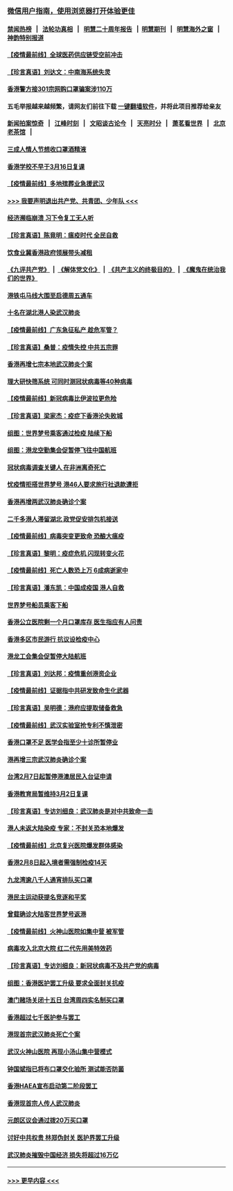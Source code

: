 ### [微信用户指南，使用浏览器打开体验更佳](https://github.com/gfw-breaker/banned-news1/blob/master/indexes/wechat-guide.md?t=0)
#### [禁闻热榜](热点新闻.md?t=0)  &nbsp;&nbsp;|&nbsp;&nbsp; [法轮功真相](https://github.com/gfw-breaker/truth/blob/master/README.md?t=0) &nbsp;&nbsp;|&nbsp;&nbsp; [明慧二十周年报告](https://github.com/gfw-breaker/mh-reports/blob/master/README.md?t=0) &nbsp;&nbsp;|&nbsp;&nbsp;[明慧期刊](https://github.com/gfw-breaker/mh-qikan) &nbsp;&nbsp;|&nbsp;&nbsp; [明慧海外之窗](https://github.com/gfw-breaker/mh-news/blob/master/README.md?t=0) &nbsp;&nbsp;|&nbsp;&nbsp; [神韵特别报道](https://github.com/gfw-breaker/mh-news/blob/master/shenyun.md?t=0)
#### [【疫情最前线】全球医药供应链受空前冲击](../pages/nsc415/n11869614.md?t=02150944) 
#### [【珍言真语】刘达文：中南海系统失灵](../pages/nsc415/n11869465.md?t=02150944) 
#### [香港警方接301宗网购口罩骗案涉110万](../pages/nsc415/n11867572.md?t=02150944) 
#### 五毛举报越来越频繁，请网友们前往下载 [一键翻墙软件](https://github.com/gfw-breaker/ssr-accounts)，并将此项目推荐给亲友
#### [新闻拍案惊奇](https://github.com/gfw-breaker/banned-news1/blob/master/pages/link4.md) &nbsp;&nbsp;|&nbsp;&nbsp; [江峰时刻](https://github.com/gfw-breaker/banned-news1/blob/master/pages/link4.md) &nbsp;&nbsp;|&nbsp;&nbsp; [文昭谈古论今](https://github.com/gfw-breaker/banned-news1/blob/master/pages/link4.md) &nbsp;&nbsp;|&nbsp;&nbsp; [天亮时分](https://github.com/gfw-breaker/banned-news1/blob/master/pages/link4.md) &nbsp;&nbsp;|&nbsp;&nbsp; [萧茗看世界](https://github.com/gfw-breaker/banned-news1/blob/master/pages/link4.md) &nbsp;&nbsp;|&nbsp;&nbsp; [北京老茶馆](https://github.com/gfw-breaker/banned-news1/blob/master/pages/link4.md) &nbsp;&nbsp;|&nbsp;&nbsp; 
#### [三成人情人节想收口罩酒精液](../pages/nsc415/n11867523.md?t=02150944) 
#### [香港学校不早于3月16日复课](../pages/nsc415/n11867498.md?t=02150944) 
#### [【疫情最前线】多地殡葬业急援武汉](../pages/nsc415/n11866914.md?t=02150944) 
#### [>>> 我要声明退出共产党、共青团、少年队 <<<](https://github.com/begood0513/goodnews/blob/master/quit/letter.md) 
#### [经济濒临崩溃 习下令复工无人听](../pages/nsc415/n11867269.md?t=02150944) 
#### [【珍言真语】陈竟明：瘟疫时代 全民自救](../pages/nsc415/n11866765.md?t=02150944) 
#### [饮食业冀香港政府领展带头减租](../pages/nsc415/n11864876.md?t=02150944) 
#### [《九评共产党》](https://github.com/begood0513/9ping.md/blob/master/README.md) &nbsp;|&nbsp; [《解体党文化》](../../../../jtdwh.md/blob/master/README.md)  &nbsp;|&nbsp; [《共产主义的终极目的》](../../../../gczydzjmd.md/blob/master/README.md) &nbsp;|&nbsp; [《魔鬼在统治我们的世界》](../../../../mgztzwmdsj.md/blob/master/README.md) 
#### [港铁屯马线大围至启德周五通车](../pages/nsc415/n11864842.md?t=02150944) 
#### [十名在湖北港人染武汉肺炎](../pages/nsc415/n11864807.md?t=02150944) 
#### [【疫情最前线】广东急征私产 趁危军管？](../pages/nsc415/n11864205.md?t=02150944) 
#### [【珍言真语】桑普：疫情失控 中共五宗罪](../pages/nsc415/n11864157.md?t=02150944) 
#### [香港再增七宗本地武汉肺炎个案](../pages/nsc415/n11862405.md?t=02150944) 
#### [理大研快筛系统 可同时测冠状病毒等40种病毒](../pages/nsc415/n11862376.md?t=02150944) 
#### [【疫情最前线】新冠病毒比伊波拉更危险](../pages/nsc415/n11862199.md?t=02150944) 
#### [【珍言真语】梁家杰：疫症下香港沦失败城](../pages/nsc415/n11861588.md?t=02150944) 
#### [组图：世界梦号乘客通过检疫 陆续下船](../pages/nsc415/n11858302.md?t=02150944) 
#### [组图：港龙空勤集会促暂停飞往中国航班](../pages/nsc415/n11858190.md?t=02150944) 
#### [冠状病毒调查关键人 在非洲离奇死亡](../pages/nsc415/n11859798.md?t=02150944) 
#### [忧疫情拒搭世界梦号 港46人要求旅行社退款遭拒](../pages/nsc415/n11859849.md?t=02150944) 
#### [香港再增两武汉肺炎确诊个案](../pages/nsc415/n11859833.md?t=02150944) 
#### [二千多港人滞留湖北 政党促安排包机接送](../pages/nsc415/n11859831.md?t=02150944) 
#### [【疫情最前线】病毒突变更致命 恐酿大瘟疫](../pages/nsc415/n11859604.md?t=02150944) 
#### [【珍言真语】黎明：疫症危机 闪现转变火花](../pages/nsc415/n11859199.md?t=02150944) 
#### [【疫情最前线】死亡人数恐上万 6成病逝家中](../pages/nsc415/n11856687.md?t=02150944) 
#### [【珍言真语】潘东凯：中国成疫国 港人自救](../pages/nsc415/n11856962.md?t=02150944) 
#### [世界梦号船员乘客下船](../pages/nsc415/n11856883.md?t=02150944) 
#### [香港公立医院剩一个月口罩库存 医生指应有人问责](../pages/nsc415/n11856875.md?t=02150944) 
#### [香港多区市民游行 抗议设检疫中心](../pages/nsc415/n11856866.md?t=02150944) 
#### [港龙工会集会促暂停大陆航班](../pages/nsc415/n11856840.md?t=02150944) 
#### [【珍言真语】刘达邦：疫情重创港资企业](../pages/nsc415/n11854274.md?t=02150944) 
#### [【疫情最前线】证据指中共研发致命生化武器](../pages/nsc415/n11853087.md?t=02150944) 
#### [【珍言真语】吴明德：港府应提取储备救急](../pages/nsc415/n11852734.md?t=02150944) 
#### [【疫情最前线】武汉实验室抢专利不慎泄密](../pages/nsc415/n11850310.md?t=02150944) 
#### [香港口罩不足 医学会指至少十诊所暂停业](../pages/nsc415/n11850301.md?t=02150944) 
#### [港再增三宗武汉肺炎确诊个案](../pages/nsc415/n11850328.md?t=02150944) 
#### [台湾2月7日起暂停港澳居民入台证申请](../pages/nsc415/n11850304.md?t=02150944) 
#### [香港教育局暂维持3月2日复课](../pages/nsc415/n11850260.md?t=02150944) 
#### [【珍言真语】专访刘细良：武汉肺炎是对中共致命一击](../pages/nsc415/n11849934.md?t=02150944) 
#### [港人未返大陆染疫 专家：不封关恐本地爆发](../pages/nsc415/n11848021.md?t=02150944) 
#### [【疫情最前线】北京复兴医院爆发群体感染](../pages/nsc415/n11847626.md?t=02150944) 
#### [香港2月8日起入境者需强制检疫14天](../pages/nsc415/n11847658.md?t=02150944) 
#### [九龙湾逾八千人通宵排队买口罩](../pages/nsc415/n11847647.md?t=02150944) 
#### [港民主运动获提名竞逐和平奖](../pages/nsc415/n11847633.md?t=02150944) 
#### [曾载确诊大陆客世界梦号返港](../pages/nsc415/n11847608.md?t=02150944) 
#### [【疫情最前线】火神山医院如集中营 被军管](../pages/nsc415/n11847524.md?t=02150944) 
#### [病毒攻入北京大院 红二代先用美特效药](../pages/nsc415/n11847427.md?t=02150944) 
#### [【珍言真语】专访刘细良：新冠状病毒不及共产党的病毒](../pages/nsc415/n11847164.md?t=02150944) 
#### [组图：香港医护罢工升级 要求全面封关抗疫](../pages/nsc415/n11844107.md?t=02150944) 
#### [澳门赌场关闭十五日 台湾周四实名制买口罩](../pages/nsc415/n11845083.md?t=02150944) 
#### [香港超过七千医护参与罢工](../pages/nsc415/n11845051.md?t=02150944) 
#### [港现首宗武汉肺炎死亡个案](../pages/nsc415/n11844998.md?t=02150944) 
#### [武汉火神山医院 再现小汤山集中营模式](../pages/nsc415/n11844763.md?t=02150944) 
#### [钟国斌指已将布口罩交化验所 测试能否防菌](../pages/nsc415/n11842783.md?t=02150944) 
#### [香港HAEA宣布启动第二阶段罢工](../pages/nsc415/n11842723.md?t=02150944) 
#### [香港现首宗人传人武汉肺炎](../pages/nsc415/n11842766.md?t=02150944) 
#### [元朗区议会通过拨20万买口罩](../pages/nsc415/n11842754.md?t=02150944) 
#### [讨好中共权贵 林郑伪封关 医护界罢工升级](../pages/nsc415/n11842359.md?t=02150944) 
#### [武汉肺炎摧毁中国经济 损失将超过16万亿](../pages/nsc415/n11839723.md?t=02150944) 

----
#### [ >>> 更早内容 <<< ](../indexes/nsc415-earlier.md)
